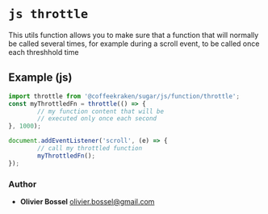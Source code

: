 


<!-- @namespace    sugar.js.function -->
<!-- @name    throttle -->

# ```js throttle ```


This utils function allows you to make sure that a function that will normally be called
several times, for example during a scroll event, to be called once each threshhold time



## Example (js)

```js
import throttle from '@coffeekraken/sugar/js/function/throttle';
const myThrottledFn = throttle(() => {
		// my function content that will be
		// executed only once each second
}, 1000);

document.addEventListener('scroll', (e) => {
		// call my throttled function
		myThrottledFn();
});
```


### Author
- **Olivier Bossel** <a href="mailto:olivier.bossel@gmail.com">olivier.bossel@gmail.com</a> 



